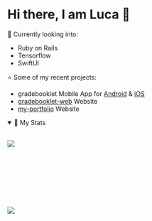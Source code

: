 # Hi there, I am Luca 👋
:page_with_curl: Currently looking into:

- Ruby on Rails
- Tensorflow
- SwiftUI

:star: Some of my recent projects:

- gradebooklet Mobile App for [Android](https://play.google.com/store/apps/details?id=ch.lucabruegger.gradebooklet&hl=de_CH&gl=US) & [iOS](https://apps.apple.com/ch/app/gradebooklet/id1519216147)
- [gradebooklet-web](https://gradebooklet-app.com/) Website
- [my-portfolio](https://lucabruegger.ch/) Website
<details open>
    <summary>🧮 My Stats</summary>
    <br>
<p>
    <a href="https://lucabruegger.ch">
        <img align="left"
            src="https://github-readme-stats.vercel.app/api?username=luca-bruegger&include_all_commits&hide=stars&count_private=true&show_icons=true&line_height=28&include_all_commits&custom_title=My Github Stats 🚧"/>
    </a>
    </p>
    <br>
    <br>
    <br>
    <br>
    <br>
    <br>
    <br>
    <br>
    <p>
    <a href="https://lucabruegger.ch">
        <img align="left"
            src="https://github-readme-stats.vercel.app/api/top-langs/?username=luca-bruegger&hide_total_stars=true&layout=compact&langs_count=10&custom_title=Top Language Stats 📚" />
    </a>
    </p>
</details>
</p>
<br>
<br>
<br>
<br>
<br>
<br>
<br>
